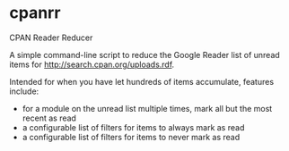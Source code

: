 cpanrr
======

CPAN Reader Reducer

A simple command-line script to reduce the Google Reader list of unread items
for http://search.cpan.org/uploads.rdf.

Intended for when you have let hundreds of items accumulate, features include:
* for a module on the unread list multiple times, mark all but the most recent as read
* a configurable list of filters for items to always mark as read
* a configurable list of filters for items to never mark as read
